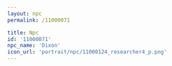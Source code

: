 ```yaml
---
layout: npc
permalink: /11000071

title: Npc
id: '11000071'
npc_name: 'Dixon'
icon_url: 'portrait/npc/11000124_researcher4_p.png'
---
```

